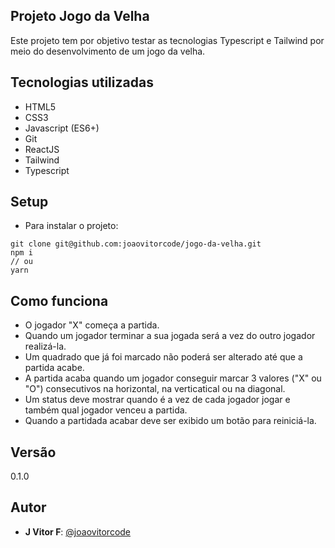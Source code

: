 ## Projeto Jogo da Velha
Este projeto tem por objetivo testar as tecnologias Typescript e Tailwind por meio do desenvolvimento de um jogo da velha.

## Tecnologias utilizadas
- HTML5
- CSS3
- Javascript (ES6+)
- Git
- ReactJS
- Tailwind
- Typescript

## Setup
- Para instalar o projeto:
```
git clone git@github.com:joaovitorcode/jogo-da-velha.git
npm i
// ou
yarn
```

##  Como funciona
- O jogador "X" começa a partida.
- Quando um jogador terminar a sua jogada será a vez do outro jogador realizá-la.
- Um quadrado que já foi marcado não poderá ser alterado até que a partida acabe.
- A partida acaba quando um jogador conseguir marcar 3 valores ("X" ou "O") consecutivos na horizontal, na verticatical ou na diagonal.
- Um status deve mostrar quando é a vez de cada jogador jogar e também qual jogador venceu a partida.
- Quando a partidada acabar deve ser exibido um botão para reiniciá-la.

## Versão
0.1.0

## Autor
- **J Vitor F**: [@joaovitorcode](https://github.com/joaovitorcode)
